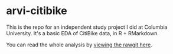 arvi-citibike
=============

This is the repo for an independent study project I did at Columbia University. It's a basic EDA of CitiBike data, in R + RMarkdown.

You can read the whole analysis by [viewing the rawgit here](http://rawgit.com/arvi1000/arvi-citibike/master/output.html).
